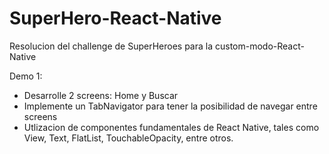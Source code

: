 # SuperHero-React-Native

Resolucion del challenge de SuperHeroes para la custom-modo-React-Native

Demo 1:

- Desarrolle 2 screens: Home y Buscar
- Implemente un TabNavigator para tener la posibilidad de navegar entre screens
- Utlizacion de componentes fundamentales de React Native, tales como View, Text, FlatList, TouchableOpacity, entre otros.
